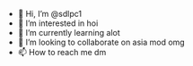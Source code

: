 - 👋 Hi, I’m @sdlpc1
- 👀 I’m interested in hoi
- 🌱 I’m currently learning alot
- 💞️ I’m looking to collaborate on asia mod omg
- 📫 How to reach me dm

<!---
sdlpc1/sdlpc1 is a ✨ special ✨ repository because its `README.md` (this file) appears on your GitHub profile.
You can click the Preview link to take a look at your changes.
--->
